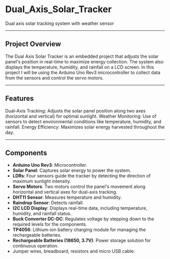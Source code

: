 # Dual_Axis_Solar_Tracker
Dual axis solar tracking system with weather sensor

---

## **Project Overview**
The Dual Axis Solar Tracker is an embedded project that adjusts the solar panel's position in real-time to maximize energy collection. The system also displays the temperature, humidity, and rainfall on a LCD screen. In this project I will be using the Arduino Uno Rev3 microcontroller to collect data from the sensors and control the servo motors.

---

## **Features**
Dual-Axis Tracking: Adjusts the solar panel position along two axes (horizontal and vertical) for optimal sunlight.
Weather Monitoring: Use of sensors to detect environmental conditions like temperature, humidity, and rainfall.
Energy Efficiency: Maximizes solar energy harvested throughout the day.

---

## **Components**
- **Arduino Uno Rev3**: Microcontroller.
- **Solar Panel**: Captures solar energy to power the system.
- **LDRs**: Four sensors guide the tracker by detecting the direction of maximum sunlight intensity.
- **Servo Motors**: Two motors control the panel's movement along horizontal and vertical axes for dual-axis tracking.
- **DHT11 Sensor**: Measures temperature and humidity.
- **Raindrop Sensor**: Detects rainfall.
- **I2C LCD Display**: Displays real-time data, including temperature, humidity, and rainfall status.
- **Buck Converter DC-DC**: Regulates voltage by stepping down to the required levels for the components. 
- **TP4056**: Lithium-ion battery charging module for managing the rechargeable batteries.
- **Rechargeable Batteries (18650, 3.7V)**: Power storage solution for continuous operation.
- Jumper wires, breadboard, resistors and micro USB cable.

